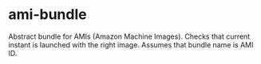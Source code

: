 ami-bundle
==========

Abstract bundle for AMIs (Amazon Machine Images). Checks that current instant is launched with the right image. Assumes that bundle name is AMI ID.
